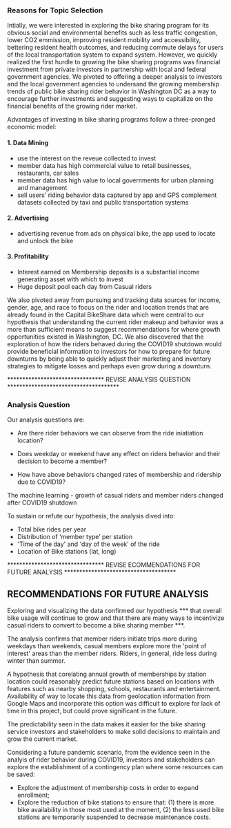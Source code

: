 ### Reasons for Topic Selection

Intially, we were interested in exploring the bike sharing program for its obvious social and environmental benefits such as less traffic congestion, lower CO2 emmission, improving resident mobility and accessibility, bettering resident health outcomes, and reducing commute delays for users of the local transportation system to expand system. However, we quickly realized the first hurdle to growing the bike sharing programs was financial investment from private investors in partnership with local and federal government agencies. We pivoted to offering a deeper analysis to investors and the local government agencies to undersand the growing membership trends of public bike sharing rider behavior in Washington DC as a way to encourage further investments and suggesting ways to capitalize on the financial benefits of the growing rider market.

Advantages of investing in bike sharing programs follow a three-pronged economic model:

#### 1. Data Mining
- use the interest on the reveue collected to invest
- member data has high commercial value to retail businesses, restaurants, car sales
- member data has high value to local governments for urban planning and management
- sell users' riding behavior data captured by app and GPS complement datasets collected by taxi and public transportation systems

#### 2. Advertising
- advertising revenue from ads on physical bike, the app used to locate and unlock the bike

#### 3. Profitability
- Interest earned on Membership deposits is a substantial income generating asset with which to invest
- Huge deposit pool each day from Casual riders


We also pivoted away from pursuing and tracking data sources for income, gender, age, and race to focus on the rider and location trends that are already found in the Capital BikeShare data which were central to our hypothesis that understanding the current rider makeup and behavior was a more than sufficient means to suggest recommendations for where growth opportunities existed in Washington, DC. We also discovered that the exploration of how the riders behaved during the COVID19 shutdown would provide beneficial information to investors for how to prepare for future downturns by being able to quickly adjust their marketing and inventory strategies to mitigate losses and perhaps even grow during a downturn.


********************************   REVISE ANALYSIS QUESTION   *************************************
### Analysis Question
Our analysis questions are:

 - Are there rider behaviors we can observe from the ride iniatiation location? 

 - Does weekday or weekend have any effect on riders behavior and their decision to become a member?

 - How have above behaviors changed rates of membership and ridership due to COVID19?

The machine learning - growth of casual riders and member riders changed after COVID19 shutdown

To sustain or refute our hypothesis, the analysis dived into:
- Total bike rides per year
- Distribution of ‘member type’ per station
- 'Time of the day' and 'day of the week' of the ride
- Location of Bike stations (lat, long)


********************************   REVISE ECOMMENDATIONS FOR FUTURE ANALYSIS   *************************************

## RECOMMENDATIONS FOR FUTURE ANALYSIS
Exploring and visualizing the data confirmed our hypothesis *** that overall bike usage will continue to grow and that there are many ways to incentivize casual riders to convert to become a bike sharing member  ***. 

The analysis confirms that member riders initiate trips more during weekdays than weekends, casual members explore more the 'point of interest' areas than the member riders. Riders, in general, ride less during winter than summer. 

A hypothesis that corelating annual growth of memberships by station location could reasonably predict future stations based on locations with features such as nearby shopping, schools, restaurants and entertainment. Availability of way to locate this data from geolocation information from Google Maps and incorporate this option was difficult to explore for lack of time in this project, but could prove significant in the future.

The predictability seen in the data makes it easier for the bike sharing service investors and stakeholders to make solid decisions to maintain and grow the current market. 

Considering a future pandemic scenario, from the evidence seen in the analyis of rider behavior during COVID19, investors and stakeholders can explore the establishment of a contingency plan where some resources can be saved:

- Explore the adjustment of membership costs in order to expand enrollment;
- Explore the reduction of bike stations to ensure that: (1) there is more bike availability in those most used at the moment, (2) the less used bike stations are temporarily suspended to decrease maintenance costs.

